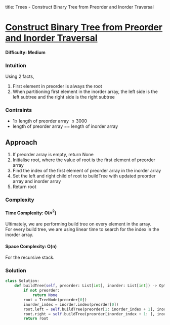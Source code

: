 <frontmatter>
  title: Trees - Construct Binary Tree from Preorder and Inorder Traversal
</frontmatter>

# [Construct Binary Tree from Preorder and Inorder Traversal](https://leetcode.com/problems/construct-binary-tree-from-preorder-and-inorder-traversal/)
#### Difficulty: Medium

### Intuition
Using 2 facts, 
1. First element in preorder is always the root
2. When partitioning first element in the inorder array, the left side is the left subtree and the right side is  the right subtree

### Contraints
- $1\leqslant$ length of preorder array $\leqslant 3000$ 
- length of preorder array == length of inorder array
 
## Approach
1. If preorder array is empty, return None
2. Initialise root, where the value of root is the first element of preorder array
3. Find the index of the first element of preorder array in the inorder array
4. Set the left and right child of root to buildTree with updated preorder array and inorder array
5. Return root

### Complexity
#### Time Complexity: O($n^2$)
Ultimately, we are performing build tree on every element in the array. <br>
For every build tree, we are using linear time to search for the index in the inorder array. <br>
#### Space Complexity: O(n)
For the recursive stack. 
### Solution
<panel header="Don't cheat yourself" type="dark">

```python
class Solution:
    def buildTree(self, preorder: List[int], inorder: List[int]) -> Optional[TreeNode]:
        if not preorder:
            return None
        root = TreeNode(preorder[0])
        inorder_index = inorder.index(preorder[0])
        root.left = self.buildTree(preorder[1: inorder_index + 1], inorder[:inorder_index])
        root.right = self.buildTree(preorder[inorder_index + 1: ], inorder[inorder_index + 1:])
        return root
```
</panel>

